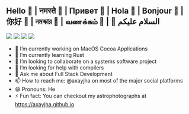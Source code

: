 ## Hello 👋 | नमस्ते  🙏       | Привет 🤚 | Hola 🤝 | Bonjour 🤙 |   你好 🤘  |     নমস্কার 🤗   | வணக்கம் 🙌 | 🤲 السلام عليكم
<!-- ## Hello 👋| Namaste 🙏 |   Privet 🤚  | Hola 🤝 | Bonjour 🤙 |  Nǐ hǎo 🤘 | Namaskar 🤗 | Vaṇakkam 🙌| As-salamu alaykum 🤲 -->
 
[![](https://img.shields.io/badge/LinkedIn-axayjha-blue)](https://www.linkedin.com/in/axayjha/)
[![](https://img.shields.io/badge/✉️-akshayjha%40ive.in-red)](mailto:akshayjha@live.in)
[![](https://img.shields.io/badge/LeetCode-axayjha-yellow)](https://leetcode.com/axayjha)
[![](https://img.shields.io/badge/Instagram-axayjha-red)](http://instagram.com/axayjha)

- 🔭 I’m currently working on MacOS Cocoa Applications
- 🌱 I’m currently learning Rust
- 👯 I’m looking to collaborate on a systems software project
- 🤔 I’m looking for help with compilers
- 💬 Ask me about Full Stack Development 
- 📫 How to reach me: @axayjha on most of the major social platforms 
- 😄 Pronouns: He
- ⚡ Fun fact: You can checkout my astrophotographs at https://axayjha.github.io

<!--
**axayjha/axayjha** is a ✨ _special_ ✨ repository because its `README.md` (this file) appears on your GitHub profile.

Here are some ideas to get you started:

- 🔭 I’m currently working on ...
- 🌱 I’m currently learning ...
- 👯 I’m looking to collaborate on ...
- 🤔 I’m looking for help with ...
- 💬 Ask me about ...
- 📫 How to reach me: ...
- 😄 Pronouns: ...
- ⚡ Fun fact: ...
-->
